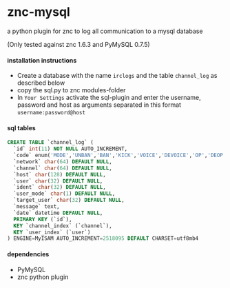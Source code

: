 znc-mysql
=========
a python plugin for znc to log all communication to a mysql database

(Only tested against znc 1.6.3 and PyMySQL 0.7.5)

#### installation instructions
* Create a database with the name `irclogs` and the table `channel_log` as described below
* copy the sql.py to znc modules-folder
* In `Your Settings` activate the sql-plugin and enter the username, password and host as arguments separated in this format `username:password@host`

#### sql tables
```sql
CREATE TABLE `channel_log` (
  `id` int(11) NOT NULL AUTO_INCREMENT,
  `code` enum('MODE','UNBAN','BAN','KICK','VOICE','DEVOICE','OP','DEOP','NICK','ME','SAY','JOIN','PART','QUIT','TOPIC') DEFAULT NULL,
  `network` char(64) DEFAULT NULL,
  `channel` char(64) DEFAULT NULL,
  `host` char(128) DEFAULT NULL,
  `user` char(32) DEFAULT NULL,
  `ident` char(32) DEFAULT NULL,
  `user_mode` char(1) DEFAULT NULL,
  `target_user` char(32) DEFAULT NULL,
  `message` text,
  `date` datetime DEFAULT NULL,
  PRIMARY KEY (`id`),
  KEY `channel_index` (`channel`),
  KEY `user_index` (`user`) 
) ENGINE=MyISAM AUTO_INCREMENT=2518095 DEFAULT CHARSET=utf8mb4

```

#### dependencies
* PyMySQL
* znc python plugin
